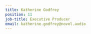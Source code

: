 ```yaml
---
title: Katherine Godfrey
position: 11
job-title: Executive Producer
email: katherine.godfrey@novel.audio
---
```


